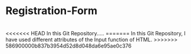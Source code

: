 # Registration-Form
<br>
<<<<<<< HEAD
In this Git Repository.....
<link rel="stylesheet" href="style.css">
=======
In this Git Repository, I have used different attributes of the Input function of HTML. 
>>>>>>> 586900000b837b3954d52d8d048da6e95ae0c376
